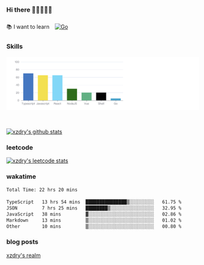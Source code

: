 ### Hi there 👋👋👋👋👋

 :books: I want to learn <a href="https://go.dev/" target="_blank"><img style="margin: 10px" src="https://profilinator.rishav.dev/skills-assets/go-original.svg" alt="Go" height="50" /></a>  

### Skills
![](img/2022-09-05-22-04-20.png)

<br />

[![xzdry's github stats](https://github-readme-stats.vercel.app/api?username=xzdry&count_private=true&show_icons=true&theme=vue)](https://github.com/xzdry)

### leetcode
[![xzdry's leetcode stats](https://leetcard.jacoblin.cool/xzdry-2?theme=light&font=Anek%20Kannada&site=cn)](https://leetcode.cn/u/xzdry-2/)

### wakatime
<!--START_SECTION:waka-->

```text
Total Time: 22 hrs 20 mins

TypeScript   13 hrs 54 mins  ███████████████▒░░░░░░░░░   61.75 %
JSON         7 hrs 25 mins   ████████▒░░░░░░░░░░░░░░░░   32.95 %
JavaScript   38 mins         ▓░░░░░░░░░░░░░░░░░░░░░░░░   02.86 %
Markdown     13 mins         ▒░░░░░░░░░░░░░░░░░░░░░░░░   01.02 %
Other        10 mins         ▒░░░░░░░░░░░░░░░░░░░░░░░░   00.80 %
```

<!--END_SECTION:waka-->

### blog posts
[xzdry's realm](https://www.justdry.net/)

